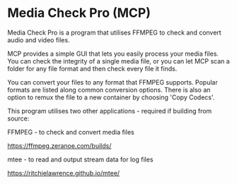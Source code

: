# Media Check Pro (MCP)
Media Check Pro is a program that utilises FFMPEG to check and convert audio and video files.

MCP provides a simple GUI that lets you easily process your media files. You can check the integrity of a single media file, or you can let MCP scan a folder for any file format and then check every file it finds.

You can convert your files to any format that FFMPEG supports. Popular formats are listed along common conversion options. There is also an option to remux the file to a new container by choosing 'Copy Codecs'.

This program utilises two other applications - required if building from source:

FFMPEG - to check and convert media files

https://ffmpeg.zeranoe.com/builds/

mtee - to read and output stream data for log files

https://ritchielawrence.github.io/mtee/
